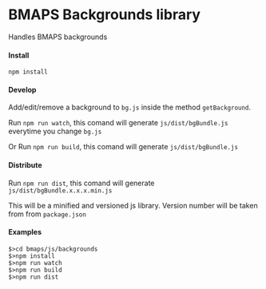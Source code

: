 # BMAPS Backgrounds library #

Handles BMAPS backgrounds

#### Install #### 

`npm install`

#### Develop ####

Add/edit/remove a background to `bg.js` inside the method `getBackground`.

Run `npm run watch`, this comand will generate `js/dist/bgBundle.js` everytime you change `bg.js` 

Or Run `npm run build`, this comand will generate `js/dist/bgBundle.js`


#### Distribute ####

 Run `npm run dist`, this comand will generate `js/dist/bgBundle.x.x.x.min.js`
 
 This will be a minified and versioned js library. Version number will be taken from from `package.json`
 
#### Examples ####

```
$>cd bmaps/js/backgrounds
$>npm install
$>npm run watch
$>npm run build
$>npm run dist
```
